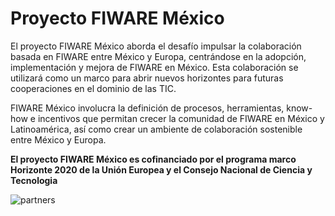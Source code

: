 # Proyecto FIWARE México
El proyecto FIWARE México aborda el desafío impulsar la colaboración basada en FIWARE entre México y Europa, centrándose en la adopción, implementación y mejora de FIWARE en México. Esta colaboración se utilizará como un marco para abrir nuevos horizontes para futuras cooperaciones en el dominio de las TIC.

FIWARE México involucra la definición de procesos, herramientas, know-how e incentivos que permitan crecer la comunidad de FIWARE en México y Latinoamérica,  así como crear un ambiente de colaboración sostenible entre México y Europa.

**El proyecto FIWARE México es cofinanciado por el programa marco Horizonte 2020 de la Unión Europea y el Consejo Nacional de Ciencia y Tecnologia**

  ![partners](./FIWAREMexico//images//partners.jpg)


